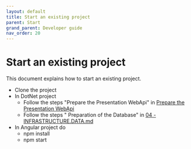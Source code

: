 ```yaml
---
layout: default
title: Start an existing project
parent: Start
grand_parent: Developer guide
nav_order: 20
---
```


# Start an existing project
This document explains how to start an existing  project.   


* Clone the project
* In DotNet project
  * Follow the steps "Prepare the Presentation WebApi" in [Prepare the Presentation WebApi](../../30-DeveloperGuide/40-Back/10-PresentationApiProject.md)
  * Follow the steps " Preparation of the Database" in [04 - INFRASTRUCTURE.DATA.md](../../30-DeveloperGuide/40-Back/30-InfrastructureDataProject.md)
* In Angular project do  
  * npm install
  * npm start

